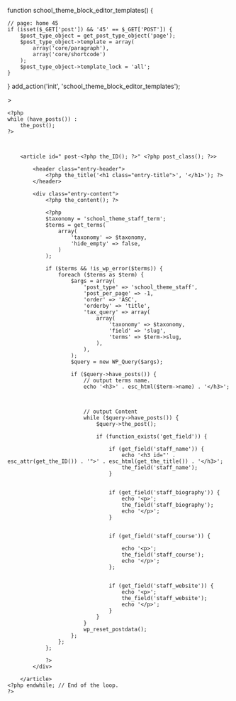 
function school_theme_block_editor_templates()
{


	// page: home 45
	if (isset($_GET['post']) && '45' == $_GET['POST']) {
		$post_type_object = get_post_type_object('page');
		$post_type_object->template = array(
			array('core/paragraph'),
			array('core/shortcode')
		);
		$post_type_object->template_lock = 'all';
	}
}
add_action('init', 'school_theme_block_editor_templates');







<section class="home-intro">
		<?php
		$post_id = 39;
		$post = get_post($post_id);
		if ($post) {
			setup_postdata($post);
		?>
			<article <?php post_class(); ?>>
				<div class="entry-content">
					<?php the_excerpt(); ?>
				</div>
				<?php the_post_thumbnail('full-width'); ?>
			</article>
		<?php
			wp_reset_postdata();
		}
		?>
</section>




<?php

/**
 * The template for displaying all staff
 *
 * This is the template that displays all pages by default.
 * Please note that this is the WordPress construct of pages
 * and that other 'pages' on your WordPress site may use a
 * different template.
 *
 * @link https://developer.wordpress.org/themes/basics/template-hierarchy/
 *
 * @package School_Theme
 */

get_header();
?>


<main id="primary" class="site-main">

	<?php
	while (have_posts()) :
		the_post();
	?>



		<article id=" post-<?php the_ID(); ?>" <?php post_class(); ?>>

			<header class="entry-header">
				<?php the_title('<h1 class="entry-title">', '</h1>'); ?>
			</header>

			<div class="entry-content">
				<?php the_content(); ?>

				<?php
				$taxonomy = 'school_theme_staff_term';
				$terms = get_terms(
					array(
						'taxonomy' => $taxonomy,
						'hide_empty' => false,
					)
				);

				if ($terms && !is_wp_error($terms)) {
					foreach ($terms as $term) {
						$args = array(
							'post_type' => 'school_theme_staff',
							'post_per_page' => -1,
							'order' => 'ASC',
							'orderby' => 'title',
							'tax_query' => array(
								array(
									'taxonomy' => $taxonomy,
									'field' => 'slug',
									'terms' => $term->slug,
								),
							),
						);
						$query = new WP_Query($args);

						if ($query->have_posts()) {
							// output terms name.
							echo '<h3>' . esc_html($term->name) . '</h3>';



							// output Content
							while ($query->have_posts()) {
								$query->the_post();

								if (function_exists('get_field')) {

									if (get_field('staff_name')) {
										echo '<h3 id="' . esc_attr(get_the_ID()) . '">' . esc_html(get_the_title()) . '</h3>';
										the_field('staff_name');
									}


									if (get_field('staff_biography')) {
										echo '<p>';
										the_field('staff_biography');
										echo '</p>';
									}


									if (get_field('staff_course')) {

										echo '<p>';
										the_field('staff_course');
										echo '</p>';
									};


									if (get_field('staff_website')) {
										echo '<p>';
										the_field('staff_website');
										echo '</p>';
									}
								}
							}
							wp_reset_postdata();
						};
					};
				};

				?>
			</div>

		</article>
	<?php endwhile; // End of the loop.
	?>

</main><!-- #main -->

<?php
get_sidebar();
get_footer();





